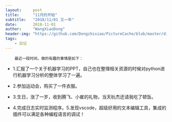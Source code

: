 ```yaml
---
layout:     post
title:      "11月的开始"
subtitle:   "2018/11/01 又一年"
date:       2018-11-01
author:     "WangXiaoDong"
header-img: "https://github.com/Dongzhixiao/PictureCache/blob/master/diaryPic/20181101.jpg?raw=true"
tags:
    - 日记
---
```



```
    最近一段时间，做的有趣的事情是如下：
```

- 1.汇报了一个关于机器学习的PPT，自己也在整理相关资源的时候对python进行机器学习分析的整体学习了一遍。

- 2.参加运动会，购买了一件衣服。

- 3.生日，涨了一岁，收到腾飞、小崔的礼物，当天杭杰还请我吃了顿饭。

- 4.完成日志实时监测程序。5.发现vscode，超级好用的文本编辑工具，集成的插件可以满足各种编程语言的调试！